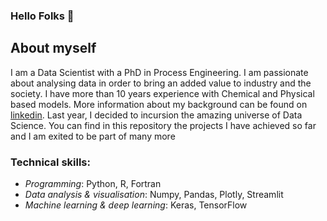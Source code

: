 ### Hello Folks 👋

## About myself

I am a Data Scientist with a PhD in Process Engineering. I am passionate about analysing data in order to bring an added value to industry and the society. I have more than 10 years experience with Chemical and Physical based models. More information about my background can be found on [linkedin](https://www.linkedin.com/in/leticia-fernandez-moguel-phd/). Last year, I decided to incursion the amazing universe of Data Science. You can find in this repository the projects I have achieved so far and I am exited to be part of many more

### Technical skills:


- *Programming*: Python, R, Fortran
- *Data analysis & visualisation*: Numpy, Pandas, Plotly, Streamlit
- *Machine learning & deep learning*: Keras, TensorFlow


